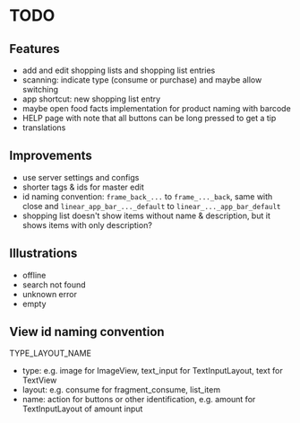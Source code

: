 # TODO

## Features
- add and edit shopping lists and shopping list entries
- scanning: indicate type (consume or purchase) and maybe allow switching
- app shortcut: new shopping list entry
- maybe open food facts implementation for product naming with barcode
- HELP page with note that all buttons can be long pressed to get a tip
- translations

## Improvements
- use server settings and configs
- shorter tags & ids for master edit
- id naming convention: `frame_back_...` to `frame_..._back`, same with close and `linear_app_bar_..._default` to `linear_..._app_bar_default`
- shopping list doesn't show items without name & description, but it shows items with only description?

## Illustrations
- offline
- search not found
- unknown error
- empty

## View id naming convention
TYPE_LAYOUT_NAME
- type: e.g. image for ImageView, text_input for TextInputLayout, text for TextView
- layout: e.g. consume for fragment_consume, list_item
- name: action for buttons or other identification, e.g. amount for TextInputLayout of amount input